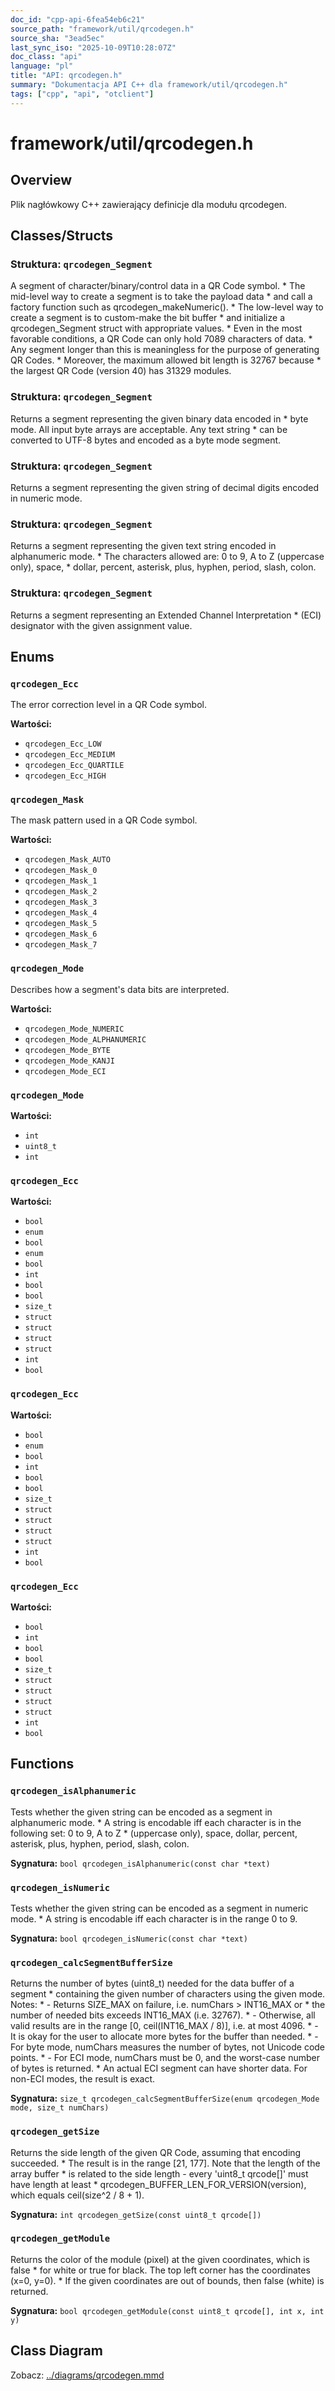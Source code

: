 ```yaml
---
doc_id: "cpp-api-6fea54eb6c21"
source_path: "framework/util/qrcodegen.h"
source_sha: "3ead5ec"
last_sync_iso: "2025-10-09T10:28:07Z"
doc_class: "api"
language: "pl"
title: "API: qrcodegen.h"
summary: "Dokumentacja API C++ dla framework/util/qrcodegen.h"
tags: ["cpp", "api", "otclient"]
---
```


# framework/util/qrcodegen.h

## Overview

Plik nagłówkowy C++ zawierający definicje dla modułu qrcodegen.

## Classes/Structs

### Struktura: `qrcodegen_Segment`

A segment of character/binary/control data in a QR Code symbol. * The mid-level way to create a segment is to take the payload data * and call a factory function such as qrcodegen_makeNumeric(). * The low-level way to create a segment is to custom-make the bit buffer * and initialize a qrcodegen_Segment struct with appropriate values. * Even in the most favorable conditions, a QR Code can only hold 7089 characters of data. * Any segment longer than this is meaningless for the purpose of generating QR Codes. * Moreover, the maximum allowed bit length is 32767 because * the largest QR Code (version 40) has 31329 modules.

### Struktura: `qrcodegen_Segment`

Returns a segment representing the given binary data encoded in * byte mode. All input byte arrays are acceptable. Any text string * can be converted to UTF-8 bytes and encoded as a byte mode segment.

### Struktura: `qrcodegen_Segment`

Returns a segment representing the given string of decimal digits encoded in numeric mode.

### Struktura: `qrcodegen_Segment`

Returns a segment representing the given text string encoded in alphanumeric mode. * The characters allowed are: 0 to 9, A to Z (uppercase only), space, * dollar, percent, asterisk, plus, hyphen, period, slash, colon.

### Struktura: `qrcodegen_Segment`

Returns a segment representing an Extended Channel Interpretation * (ECI) designator with the given assignment value.

## Enums

### `qrcodegen_Ecc`

The error correction level in a QR Code symbol.

**Wartości:**

- `qrcodegen_Ecc_LOW`
- `qrcodegen_Ecc_MEDIUM`
- `qrcodegen_Ecc_QUARTILE`
- `qrcodegen_Ecc_HIGH`

### `qrcodegen_Mask`

The mask pattern used in a QR Code symbol.

**Wartości:**

- `qrcodegen_Mask_AUTO`
- `qrcodegen_Mask_0`
- `qrcodegen_Mask_1`
- `qrcodegen_Mask_2`
- `qrcodegen_Mask_3`
- `qrcodegen_Mask_4`
- `qrcodegen_Mask_5`
- `qrcodegen_Mask_6`
- `qrcodegen_Mask_7`

### `qrcodegen_Mode`

Describes how a segment's data bits are interpreted.

**Wartości:**

- `qrcodegen_Mode_NUMERIC`
- `qrcodegen_Mode_ALPHANUMERIC`
- `qrcodegen_Mode_BYTE`
- `qrcodegen_Mode_KANJI`
- `qrcodegen_Mode_ECI`

### `qrcodegen_Mode`

**Wartości:**

- `int`
- `uint8_t`
- `int`

### `qrcodegen_Ecc`

**Wartości:**

- `bool`
- `enum`
- `bool`
- `enum`
- `bool`
- `int`
- `bool`
- `bool`
- `size_t`
- `struct`
- `struct`
- `struct`
- `struct`
- `int`
- `bool`

### `qrcodegen_Ecc`

**Wartości:**

- `bool`
- `enum`
- `bool`
- `int`
- `bool`
- `bool`
- `size_t`
- `struct`
- `struct`
- `struct`
- `struct`
- `int`
- `bool`

### `qrcodegen_Ecc`

**Wartości:**

- `bool`
- `int`
- `bool`
- `bool`
- `size_t`
- `struct`
- `struct`
- `struct`
- `struct`
- `int`
- `bool`

## Functions

### `qrcodegen_isAlphanumeric`

Tests whether the given string can be encoded as a segment in alphanumeric mode. * A string is encodable iff each character is in the following set: 0 to 9, A to Z * (uppercase only), space, dollar, percent, asterisk, plus, hyphen, period, slash, colon.

**Sygnatura:** `bool qrcodegen_isAlphanumeric(const char *text)`

### `qrcodegen_isNumeric`

Tests whether the given string can be encoded as a segment in numeric mode. * A string is encodable iff each character is in the range 0 to 9.

**Sygnatura:** `bool qrcodegen_isNumeric(const char *text)`

### `qrcodegen_calcSegmentBufferSize`

Returns the number of bytes (uint8_t) needed for the data buffer of a segment * containing the given number of characters using the given mode. Notes: * - Returns SIZE_MAX on failure, i.e. numChars > INT16_MAX or *   the number of needed bits exceeds INT16_MAX (i.e. 32767). * - Otherwise, all valid results are in the range [0, ceil(INT16_MAX / 8)], i.e. at most 4096. * - It is okay for the user to allocate more bytes for the buffer than needed. * - For byte mode, numChars measures the number of bytes, not Unicode code points. * - For ECI mode, numChars must be 0, and the worst-case number of bytes is returned. *   An actual ECI segment can have shorter data. For non-ECI modes, the result is exact.

**Sygnatura:** `size_t qrcodegen_calcSegmentBufferSize(enum qrcodegen_Mode mode, size_t numChars)`

### `qrcodegen_getSize`

Returns the side length of the given QR Code, assuming that encoding succeeded. * The result is in the range [21, 177]. Note that the length of the array buffer * is related to the side length - every 'uint8_t qrcode[]' must have length at least * qrcodegen_BUFFER_LEN_FOR_VERSION(version), which equals ceil(size^2 / 8 + 1).

**Sygnatura:** `int qrcodegen_getSize(const uint8_t qrcode[])`

### `qrcodegen_getModule`

Returns the color of the module (pixel) at the given coordinates, which is false * for white or true for black. The top left corner has the coordinates (x=0, y=0). * If the given coordinates are out of bounds, then false (white) is returned.

**Sygnatura:** `bool qrcodegen_getModule(const uint8_t qrcode[], int x, int y)`

## Class Diagram

Zobacz: [../diagrams/qrcodegen.mmd](../diagrams/qrcodegen.mmd)
